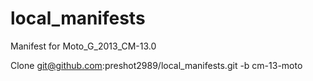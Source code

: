 # local_manifests

Manifest for Moto_G_2013_CM-13.0

Clone git@github.com:preshot2989/local_manifests.git -b cm-13-moto

